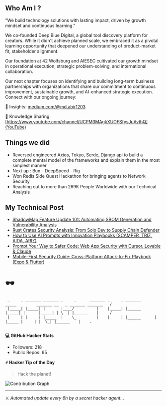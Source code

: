 ## Who Am I ? 

"We build technology solutions with lasting impact, driven by growth mindset and continuous learning."

We co-founded Deep Blue Digital, a global tool discovery platform for creators. While it didn't achieve planned scale, we embraced it as a pivotal learning opportunity that deepened our understanding of product-market fit, stakeholder alignment.

Our foundation at 42 Wolfsburg and AIESEC cultivated our growth mindset in operational execution, strategic problem-solving, and international collaboration.

Our next chapter focuses on identifying and building long-term business partnerships with organizations that share our commitment to continuous improvement, sustainable growth, and AI-enhanced strategic execution.
Connect with our ongoing journey:

📖 Insights: [medium.com/@md.abir1203](Medium)

🎥 Knowledge Sharing: [https://www.youtube.com/channel/UCPM3MAgkXUOFSfysJuAvthQ](YouTube)


## Things we did 

- Reversed engineered Axios, Tokyo, Serde, Django api to build a complete mental model of the frameworks and explain them in the most simplest manner
- Next up : Bun - DeepSpeed - Rig
- Won Redis Side Quest Hackathon for bringing agents to Network Security
- Reaching out to more than 269K People Worldwide with our Technical Analysis


## My Technical Post 

<!-- BLOG-POST-LIST:START -->
- [ShadowMap Feature Update 101: Automating SBOM Generation and Vulnerability Analysis](https://medium.com/@md.abir1203/shadowmap-feature-update-101-automating-sbom-generation-and-vulnerability-analysis-64e4e2270ce9?source=rss-b62bf3bb75c7------2)
- [Rust Crates Security Analysis: From Solo Dev to Supply Chain Defender](https://medium.com/@md.abir1203/rust-crates-security-analysis-from-solo-dev-to-supply-chain-defender-b802255351fe?source=rss-b62bf3bb75c7------2)
- [How to Use AI Prompts with Innovation Playbooks &lpar;SCAMPER, TRIZ, AIDA, ARIZ&rpar;](https://medium.com/@md.abir1203/how-to-use-ai-prompts-with-innovation-playbooks-scamper-triz-aida-ariz-b719649e3149?source=rss-b62bf3bb75c7------2)
- [Prompt Your Way to Safer Code: Web App Security with Cursor, Lovable &amp; Claude](https://levelup.gitconnected.com/prompt-your-way-to-safer-code-web-app-security-with-cursor-lovable-claude-e8ea4c3d93ba?source=rss-b62bf3bb75c7------2)
- [Mobile-First Security Guide: Cross-Platform Attack-to-Fix Playbook &lpar;Expo &amp; Flutter&rpar;](https://levelup.gitconnected.com/mobile-first-security-guide-cross-platform-attack-to-fix-playbook-expo-flutter-e993f6747d90?source=rss-b62bf3bb75c7------2)
<!-- BLOG-POST-LIST:END -->

# 🕶️ 

```
 _     _ _______ _______ _     _      _______ _     _ _______       _____         _______ __   _ _______ _______   /
 |_____| |_____| |       |____/          |    |_____| |______      |_____] |      |_____| | \  | |______    |     / 
 |     | |     | |_____  |    \_         |    |     | |______      |       |_____ |     | |  \_| |______    |    .  
                                                                                                                    
```

**💻 GitHub Hacker Stats**
- Followers: 218
- Public Repos: 65

**⚡ Hacker Tip of the Day**  
> Hack the planet!

![Contribution Graph](https://github-readme-activity-graph.vercel.app/graph?username=mdabir1203&theme=tokyo-night)

---
⚔️ *Automated update every 6h by a secret hacker agent...*
